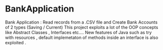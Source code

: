 # BankApplication
Bank Application : Read records from a .CSV file and Create Bank Accounts of 2 types (Saving / Current)
This project exploits a lot of the OOP concepts like Abstract Classes , Interfaces etc....
New features of Java such as try with resources , default implemetaton of methods inside an interface is also exploited . 
